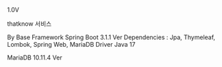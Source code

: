 1.0V

thatknow 서비스

By Base Framework
Spring Boot 3.1.1 Ver Dependencies : Jpa, Thymeleaf, Lombok, Spring Web, MariaDB Driver
Java 17

MariaDB 10.11.4 Ver
